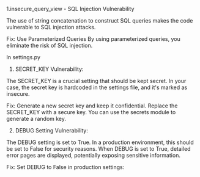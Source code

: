 1.insecure_query_view - SQL Injection Vulnerability

The use of string concatenation to construct SQL queries makes the code vulnerable to SQL injection attacks.

Fix: Use Parameterized Queries
By using parameterized queries, you eliminate the risk of SQL injection.



In settings.py
1. SECRET_KEY Vulnerability:

The SECRET_KEY is a crucial setting that should be kept secret. In your case, the secret key is hardcoded in the settings file, and it's marked as insecure.

Fix:
Generate a new secret key and keep it confidential. Replace the SECRET_KEY with a secure key. You can use the secrets module to generate a random key.



2. DEBUG Setting Vulnerability:

The DEBUG setting is set to True. In a production environment, this should be set to False for security reasons. When DEBUG is set to True, detailed error pages are displayed, potentially exposing sensitive information.

Fix:
Set DEBUG to False in production settings: